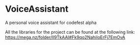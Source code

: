 # VoiceAssistant
A personal voice assistant for codefest alpha

All the libraries for the project can be found at the following link:
https://mega.nz/folder/ll9TkAAI#Fk9qo2NahiIoErFj7EmOvA
